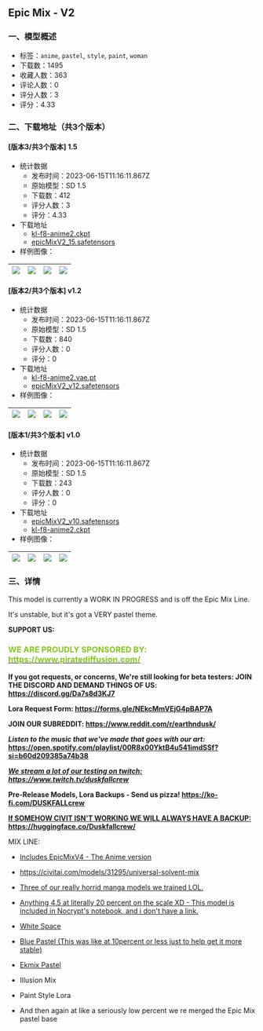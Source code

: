 ## Epic Mix - V2
### 一、模型概述

- 标签：`anime`, `pastel`, `style`, `paint`, `woman`
- 下载数：1495
- 收藏人数：363
- 评论人数：0
- 评分人数：3
- 评分：4.33

### 二、下载地址（共3个版本）

#### [版本3/共3个版本] 1.5

- 统计数据
  - 发布时间：2023-06-15T11:16:11.867Z
  - 原始模型：SD 1.5
  - 下载数：412
  - 评分人数：3
  - 评分：4.33
- 下载地址
  - [kl-f8-anime2.ckpt](https://civitai.com/api/download/models/96458?type=VAE&format=Other)
  - [epicMixV2_15.safetensors](https://civitai.com/api/download/models/96458)
- 样例图像：

| <img src="https://image.civitai.com/xG1nkqKTMzGDvpLrqFT7WA/8e7b9d11-11e2-426f-a4fb-a87de47dd032/width=450/1151632.jpeg" /> | <img src="https://image.civitai.com/xG1nkqKTMzGDvpLrqFT7WA/e1e83d5c-c43a-4000-b666-d00c4d9fac3e/width=450/1151626.jpeg" /> | <img src="https://image.civitai.com/xG1nkqKTMzGDvpLrqFT7WA/2adfe82f-0b3f-4473-ab09-d4e3c0427c7f/width=450/1151627.jpeg" /> | <img src="https://image.civitai.com/xG1nkqKTMzGDvpLrqFT7WA/d12ead3f-69fc-4512-86f5-99df1c9100fe/width=450/1151628.jpeg" /> |
| ---- | ---- | ---- | ---- |

#### [版本2/共3个版本] v1.2

- 统计数据
  - 发布时间：2023-06-15T11:16:11.867Z
  - 原始模型：SD 1.5
  - 下载数：840
  - 评分人数：0
  - 评分：0
- 下载地址
  - [kl-f8-anime2.vae.pt](https://civitai.com/api/download/models/38916?type=VAE&format=Other)
  - [epicMixV2_v12.safetensors](https://civitai.com/api/download/models/38916)
- 样例图像：

| <img src="https://image.civitai.com/xG1nkqKTMzGDvpLrqFT7WA/338c1f90-cff5-498e-7b68-0c38c5200500/width=450/436951.jpeg" /> | <img src="https://image.civitai.com/xG1nkqKTMzGDvpLrqFT7WA/3f49c2db-9ca2-4646-a609-3de2b12b8300/width=450/436952.jpeg" /> | <img src="https://image.civitai.com/xG1nkqKTMzGDvpLrqFT7WA/c2638467-e41a-4dc6-6764-70529c69be00/width=450/436957.jpeg" /> | <img src="https://image.civitai.com/xG1nkqKTMzGDvpLrqFT7WA/934dee09-04fe-497b-0bca-dc5610655800/width=450/436956.jpeg" /> |
| ---- | ---- | ---- | ---- |

#### [版本1/共3个版本] v1.0

- 统计数据
  - 发布时间：2023-06-15T11:16:11.867Z
  - 原始模型：SD 1.5
  - 下载数：243
  - 评分人数：0
  - 评分：0
- 下载地址
  - [epicMixV2_v10.safetensors](https://civitai.com/api/download/models/38577)
  - [kl-f8-anime2.ckpt](https://civitai.com/api/download/models/38577?type=VAE&format=Other)
- 样例图像：

| <img src="https://image.civitai.com/xG1nkqKTMzGDvpLrqFT7WA/43699001-4aef-4c45-919c-cd48d810ed00/width=450/426843.jpeg" /> | <img src="https://image.civitai.com/xG1nkqKTMzGDvpLrqFT7WA/49851df8-fa15-48eb-a324-35f5e3a4c700/width=450/426834.jpeg" /> | <img src="https://image.civitai.com/xG1nkqKTMzGDvpLrqFT7WA/1aec7af2-4efc-4622-a130-a2373e870100/width=450/426838.jpeg" /> | <img src="https://image.civitai.com/xG1nkqKTMzGDvpLrqFT7WA/f58f5cee-e4e3-46a9-57a8-8decef29d100/width=450/426825.jpeg" /> |
| ---- | ---- | ---- | ---- |


### 三、详情
<p>This model is currently a WORK IN PROGRESS and is off the Epic Mix Line.</p><p>It's unstable, but it's got a VERY pastel theme.</p><p><strong>SUPPORT US: </strong></p><h3 id="heading-366"><span style="color:rgb(130, 201, 30)">WE ARE PROUDLY SPONSORED BY: </span><a target="_blank" rel="ugc" href="https://www.piratediffusion.com/"><span style="color:rgb(130, 201, 30)">https://www.piratediffusion.com/</span></a></h3><p><strong>If you got requests, or concerns, We're still looking for beta testers: JOIN THE DISCORD AND DEMAND THINGS OF US: </strong><a target="_blank" rel="ugc" href="https://discord.gg/Da7s8d3KJ7"><strong>https://discord.gg/Da7s8d3KJ7</strong></a></p><p><strong>Lora Request Form: </strong><a target="_blank" rel="ugc" href="https://forms.gle/NEkcMmVEjG4pBAP7A"><strong>https://forms.gle/NEkcMmVEjG4pBAP7A</strong></a></p><p><strong>JOIN OUR SUBREDDIT: </strong><a target="_blank" rel="ugc" href="https://www.reddit.com/r/earthndusk/"><strong>https://www.reddit.com/r/earthndusk/</strong></a></p><p><strong><em>Listen to the music that we've made that goes with our art:</em><br /></strong><a target="_blank" rel="ugc" href="https://open.spotify.com/playlist/00R8x00YktB4u541imdSSf?si=b60d209385a74b38"><strong>https://open.spotify.com/playlist/00R8x00YktB4u541imdSSf?si=b60d209385a74b38</strong></a></p><p><strong><em><u>We stream a lot of our testing on twitch: </u></em></strong><a target="_blank" rel="ugc" href="https://www.twitch.tv/duskfallcrew"><strong><em><u>https://www.twitch.tv/duskfallcrew</u></em></strong></a></p><p><strong>Pre-Release Models, Lora Backups  - Send us pizza! </strong><a target="_blank" rel="ugc" href="https://ko-fi.com/DUSKFALLcrew"><strong>https://ko-fi.com/DUSKFALLcrew</strong></a></p><p><strong><u>If SOMEHOW CIVIT ISN'T WORKING WE WILL ALWAYS HAVE A BACKUP: </u></strong><a target="_blank" rel="ugc" href="https://huggingface.co/Duskfallcrew/"><strong><u>https://huggingface.co/Duskfallcrew/</u></strong></a></p><p>MIX LINE:</p><ul><li><p><a target="_blank" rel="ugc" href="https://civitai.com/models/27096/epic-mix-anime-nsfw-support">Includes EpicMixV4 - The Anime version</a></p></li><li><p><a target="_blank" rel="ugc" href="https://civitai.com/models/31295/universal-solvent-mix">https://civitai.com/models/31295/universal-solvent-mix</a></p></li><li><p><a target="_blank" rel="ugc" href="https://civitai.com/models/6131/duskfalls-manga-aesthetic">Three of our really horrid manga models we trained LOL.</a></p></li><li><p><a target="_blank" rel="ugc" href="https://rentry.co/ncpt_fav_models">Anything 4.5 at literally 20 percent on the scale XD - This model is included in Nocrypt's notebook, and i don't have a link.</a></p></li><li><p><a target="_blank" rel="ugc" href="https://civitai.com/models/12933/whitespace">White Space</a></p></li><li><p><a target="_blank" rel="ugc" href="https://civitai.com/models/32333/bluepastel">Blue Pastel (This was like at 10percent or less just to help get it more stable)</a></p></li><li><p><a target="_blank" rel="ugc" href="https://civitai.com/models/6116/ekmix-pastel">Ekmix Pastel</a></p></li><li><p>Illusion Mix</p></li><li><p>Paint Style Lora</p></li><li><p>And then again at like a seriously low percent we re merged the Epic Mix pastel base</p></li></ul>